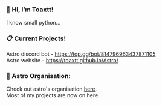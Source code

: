 ### 👋 Hi, I’m Toaxtt!

I know small python...


### 📋 Current Projects!

Astro discord bot - https://top.gg/bot/814796963437871105 <br/>
Astro website - https://toaxtt.github.io/Astro/


### 🚀 Astro Organisation:

Check out astro's organisation [here](https://github.com/Astro-Developer). <br/>
Most of my projects are now on here.
